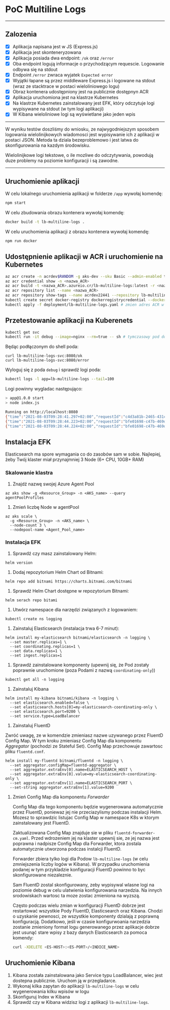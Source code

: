 # PoC Multiline Logs

---

## Zalozenia

- [X] Aplikacja napisana jest w JS (Express.js)
- [X] Aplikacja jest skonteneryzowana
- [X] Aplikacja posiada dwa endpoint: `/ok` oraz `/error`
- [X] Oba endpoint logują informacje o przychodzącym requescie. Logowanie odbywa się na stdout
- [X] Endpoint `/error` zwraca wyjatek `Expected error`
- [X] Wyjątki łapane są przez middleware Express.js i logowane na stdout (wraz ze stacktrace w postaci wieloliniowego logu)
- [X] Obraz kontenera udostępniony jest na publicznie dostępnyn ACR
- [X] Aplikacja uruchomiona jest na klastrze Kubernetes
- [X] Na klastrze Kubernetes zainstalowany jest EFK, który odczytuje logi wypisywane na stdout (w tym logi aplikacji)
- [X] W Kibana wieloliniowe logi są wyświetlane jako jeden wpis

---

W wyniku testów doszliśmy do wniosku, ze najwygodniejszym sposobem logowania wielolinijkowych wiadomosci jest wypisywanie ich z aplikacji w postaci JSON. Metoda ta dziala bezeproblemowo i jest latwa do skonfigurowania na kazdym środowisku.

Wielolinijkowe logi tekstowe, o ile mozliwe do odczytywania, powodują duze problemy na poziomie konfiguracji i są zawodne.

---

## Uruchomienie aplikacji

W celu lokalnego uruchomienia aplikacji w folderze `/app` wywołaj komendę:

```bash
npm start
```

W celu zbudowania obrazu kontenera wywołaj komendę:

```bash
docker build -t lb-multiline-logs . 
```

W celu uruchomienia aplikacji z obrazu kontenera wywołaj komendę:

```bash
npm run docker
```

## Udostępnienie aplikacji w ACR i uruchomienie na Kubernetes

```bash
az acr create -n acrdev$RANDOM -g aks-dev --sku Basic --admin-enabled true
az acr credential show -n <nazwa_ACR>
az acr build -t <nazwa_ACR>.azureio.cr/lb-multiline-logs:latest -r <nazwa_ACR> .
az acr repository list --name <nazwa_ACR>
az acr repository show-tags --name acrdev22441 --repository lb-multiline-logs
kubectl create secret docker-registry dockerregistrycredential --docker-server=<nazwa_ACR>.azurecr.io --docker-username=<nazwa_ACR> --docker-password=<password>
kubectl apply -f deployment/lb-multiline-logs.yaml # zmien adres ACR w pliku
```

## Przetestowanie aplikacji na Kuberenets

```bash
kubectl get svc
kubectl run -it debug --image=nginx --rm=true -- sh # tymczasowy pod do debugu
```

Będąc podłączonym do shell poda:

```
curl lb-multiline-logs-svc:8080/ok
curl lb-multiline-logs-svc:8080/error
```

Wyloguj się z poda `debug` i sprawdź logi poda:

```bash
kubectl logs -l app=lb-multiline-logs --tail=100
```

Logi powinny wygladac następująco:

```bash
> app@1.0.0 start
> node index.js

Running on http://localhost:8080
{"time":"2021-08-03T09:28:41.297+02:00","requestId":"c4d3a81b-2465-431c-9793-5ab83248389d","level":"INFO","namespace":"index.js","message":"Received request /ok."}
{"time":"2021-08-03T09:28:44.223+02:00","requestId":"bfe01698-c47b-469d-8858-b300d5c1dd1f","level":"INFO","namespace":"index.js","message":"Received request /error. This will cause an error."}
{"time":"2021-08-03T09:28:44.224+02:00","requestId":"bfe01698-c47b-469d-8858-b300d5c1dd1f","level":"ERROR","namespace":"index.js","message":"Error: Expected error!\n    at /Users/macborowy/chm/livebank/poc-multiline-logs/app/index.js:20:9\n    at Layer.handle [as handle_request] (/Users/macborowy/chm/livebank/poc-multiline-logs/app/node_modules/express/lib/router/layer.js:95:5)\n    at next (/Users/macborowy/chm/livebank/poc-multiline-logs/app/node_modules/express/lib/router/route.js:137:13)\n    at Route.dispatch (/Users/macborowy/chm/livebank/poc-multiline-logs/app/node_modules/express/lib/router/route.js:112:3)\n    at Layer.handle [as handle_request] (/Users/macborowy/chm/livebank/poc-multiline-logs/app/node_modules/express/lib/router/layer.js:95:5)\n    at /Users/macborowy/chm/livebank/poc-multiline-logs/app/node_modules/express/lib/router/index.js:281:22\n    at Function.process_params (/Users/macborowy/chm/livebank/poc-multiline-logs/app/node_modules/express/lib/router/index.js:335:12)\n    at next (/Users/macborowy/chm/livebank/poc-multiline-logs/app/node_modules/express/lib/router/index.js:275:10)\n    at /Users/macborowy/chm/livebank/poc-multiline-logs/app/node_modules/express-request-id/index.js:17:9\n    at Layer.handle [as handle_request] (/Users/macborowy/chm/livebank/poc-multiline-logs/app/node_modules/express/lib/router/layer.js:95:5)"}
```

## Instalacja EFK

Elasticsearch ma spore wymagania co do zasobów sam w sobie. Najlepiej, żeby Twój klaster miał przynajmniej 3 Node (6+ CPU, 10GB+ RAM)

### Skalowanie klastra

1. Znajdź nazwę swojej Azure Agent Pool

  ```shell
  az aks show -g <Resource_Group> -n <AKS_name> --query agentPoolProfiles
  ```
    
1. Zmień liczbę Node w agentPool
  
  ```shell
  az aks scale \
    -g <Resource_Group> -n <AKS_name> \
    --node-count 3 \
    --nodepool-name <Agent_Pool_name>
  ```

### Instalacja EFK

1. Sprawdź czy masz zainstalowany Helm: 

  ```shell
  helm version
  ```

1. Dodaj repozytorium Helm Chart od Bitnami: 

  ```shell
  helm repo add bitnami https://charts.bitnami.com/bitnami
  ```

1. Sprawdź Helm Chart dostępne w repozytorium Bitnami: 

  ```shell
  helm serach repo bitami
  ```

1. Utwórz namespace dla narzędzi związanych z logowaniem: 

  ```shell
  kubectl create ns logging
  ```

1. Zainstaluj Elasticsearch (instalacja trwa 6-7 minut):
    
  ```shell
  helm install my-elasticsearch bitnami/elasticsearch -n logging \
    --set master.replicas=1 \
    --set coordinating.replicas=1 \
    --set data.replicas=1 \
    --set ingest.replicas=1
  ```

1. Sprawdź zainstalowane komponenty (upewnij się, że Pod zostały poprawnie uruchomione (poza Podami z nazwą `coordinating-only`))

  ```shell
  kubectl get all -n logging
  ```

1. Zainstaluj Kibana

  ```shell
  helm install my-kibana bitnami/kibana -n logging \
    --set elasticsearch.enabled=false \
    --set elasticsearch.hosts[0]=my-elasticsearch-coordinating-only \
    --set elasticsearch.port=9200 \
    --set service.type=LoadBalancer
  ```

1. Zainstaluj FluentD

  Zwróć uwagę, ze w komendzie zmieniasz nazwe uzywanego przez FluentD Config Map. W tym kroku zmieniasz Config Map dla komponentu _Aggregator_ (pochodzi ze Stateful Set). Config Map przechowuje zawartosc pliku `fluentd.conf`.

  ```shell
  helm install my-fluentd bitnami/fluentd -n logging \
    --set aggregator.configMap=fluentd-aggregator \
    --set aggregator.extraEnv[0].name=ELASTICSEARCH_HOST \
    --set aggregator.extraEnv[0].value=my-elasticsearch-coordinating-only \
    --set aggregator.extraEnv[1].name=ELASTICSEARCH_PORT \
    --set-string aggregator.extraEnv[1].value=9200
  ```

1. Zmień Config Map dla komponentu _Forwarder_

   Config Map dla tego komponentu będzie wygenerowana automatycznie przez FluentD, poniewaz jej nie przeciazylismy podczas instalacji Helm. Mozesz to sprawdzic listujac Config Map w namespace K8s w ktorym zainstalowany jest FluentD.

   Zaktualizowana Config Map znajduje sie w pliku `fluentd-forwarder-cm.yaml`. Przed wdrozeniem jej na klaster upewnij sie, ze jej nazwa jest poprawna i nadpisze Config Map dla Forwarder, ktora zostala automatycznie utworzona podczas instalcji FluentD.

   Forwarder zbiera tylko logi dla Podow `lb-multiline-logs` (w celu zmniejszenia liczby logów w Kibana). W przypadku uruchomienia podanej w tym przykladzie konfiguracji FluentD powinno to byc skonfigurowane niezaleznie.

   Sam FluentD zostal skonfigurowany, zeby wypisywal wlasne logi na poziomie debug w celu ulatwienia konfigurowania narzedzia. Na innych srodowiskach wartosc ta moze zostac zmieniona na wyzszą.

   Często podczas wielu zmian w konfiguracji FluentD dobrze jest restartować wszystkie Pody FluentD, Elasticsearch oraz Kibana. Chodzi o uzyskanie pewnosci, ze wszystkie komponenty dzialają z poprawną konfiguracją. Dodatkowo, jeśli w czasie konfigurwoania narzedzia zostanie zmieniony format logu generowanego przez aplikacje dobrze jest usunąć stare wpisy z bazy danych Elasticsearch za pomoca komendy:

   ```bash
   curl -XDELETE <ES-HOST>:<ES-PORT>/<INDICE_NAME>
   ```

## Uruchomienie Kibana

1. Kibana została zainstalowana jako Service typu LoadBalancer, wiec jest dostepna publicznie. Uruchom ją w przegladarce.
1. Wykonaj kilka zapytan do aplikacji `lb-multiline-logs` w celu wygenerowania kilku wpisów w logu
1. Skonfiguruj Index w Kibana
1. Sprawdź czy w Kibana widzisz logi z aplikacji `lb-multiline-logs`.

